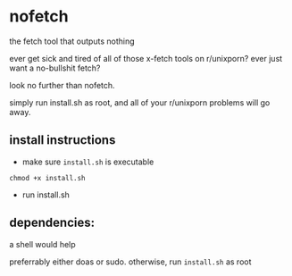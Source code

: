 # nofetch
the fetch tool that outputs nothing

ever get sick and tired of all of those x-fetch tools on r/unixporn?
ever just want a no-bullshit fetch?

look no further than nofetch.

simply run install.sh as root, and all of your r/unixporn problems will go away.

## install instructions

- make sure `install.sh` is executable
```
chmod +x install.sh
```
- run install.sh

## dependencies:

a shell would help

preferrably either doas or sudo. otherwise, run `install.sh` as root
